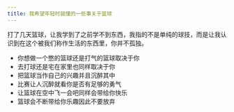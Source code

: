 ```yaml
---
title: 我希望年轻时就懂的一些事关于篮球
---
```

打了几天篮球，让我学到了之前学不到东西，我指的不是单纯的球技，而是让我认识到在这个被我们称作生活的东西里，你并不孤独。

* 你想做一个憋的篮球还是打气的篮球取决于你
* 去打球还是宅在家里也同样取决于你
* 把篮球当作自己的兴趣并且沉醉其中
* 比赛让人沉醉就看你是否有足够的勇气
* 让篮球在空中飞一会吧同样会带给你快乐
* 篮球会不断带给你乐趣因此不要放弃

